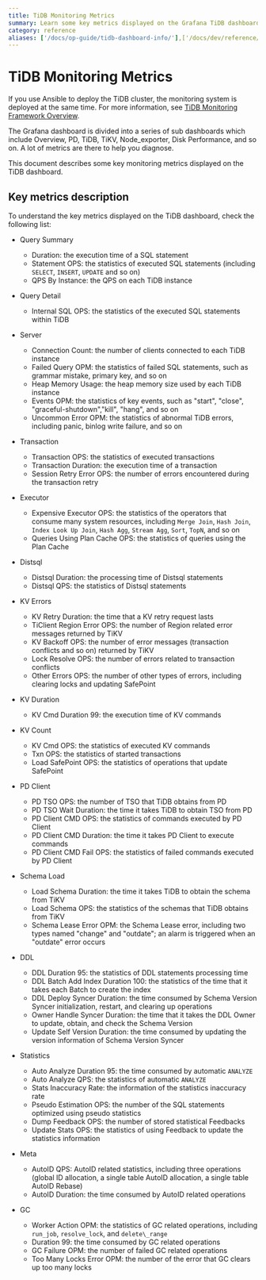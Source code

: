 ```yaml
---
title: TiDB Monitoring Metrics
summary: Learn some key metrics displayed on the Grafana TiDB dashboard.
category: reference
aliases: ['/docs/op-guide/tidb-dashboard-info/'],['/docs/dev/reference/key-monitoring-metrics/tidb/']
---
```


# TiDB Monitoring Metrics

If you use Ansible to deploy the TiDB cluster, the monitoring system is deployed at the same time. For more information, see [TiDB Monitoring Framework Overview](/dev/how-to/monitor/overview.md).

The Grafana dashboard is divided into a series of sub dashboards which include Overview, PD, TiDB, TiKV, Node\_exporter, Disk Performance, and so on. A lot of metrics are there to help you diagnose.

This document describes some key monitoring metrics displayed on the TiDB dashboard.

## Key metrics description

To understand the key metrics displayed on the TiDB dashboard, check the following list:

- Query Summary
    - Duration: the execution time of a SQL statement
    - Statement OPS: the statistics of executed SQL statements (including `SELECT`, `INSERT`, `UPDATE` and so on)
    - QPS By Instance: the QPS on each TiDB instance

- Query Detail
    - Internal SQL OPS: the statistics of the executed SQL statements within TiDB

- Server
    - Connection Count: the number of clients connected to each TiDB instance
    - Failed Query OPM: the statistics of failed SQL statements, such as grammar mistake, primary key, and so on
    - Heap Memory Usage: the heap memory size used by each TiDB instance
    - Events OPM: the statistics of key events, such as "start", "close", "graceful-shutdown","kill", "hang", and so on
    - Uncommon Error OPM: the statistics of abnormal TiDB errors, including panic, binlog write failure, and so on

- Transaction
    - Transaction OPS: the statistics of executed transactions
    - Transaction Duration: the execution time of a transaction
    - Session Retry Error OPS: the number of errors encountered during the transaction retry

- Executor
    - Expensive Executor OPS: the statistics of the operators that consume many system resources, including `Merge Join`, `Hash Join`, `Index Look Up Join`, `Hash Agg`, `Stream Agg`, `Sort`, `TopN`, and so on
    - Queries Using Plan Cache OPS: the statistics of queries using the Plan Cache

- Distsql
    - Distsql Duration: the processing time of Distsql statements
    - Distsql QPS: the statistics of Distsql statements

- KV Errors
    - KV Retry Duration: the time that a KV retry request lasts
    - TiClient Region Error OPS: the number of Region related error messages returned by TiKV
    - KV Backoff OPS: the number of error messages (transaction conflicts and so on) returned by TiKV
    - Lock Resolve OPS: the number of errors related to transaction conflicts
    - Other Errors OPS: the number of other types of errors, including clearing locks and updating SafePoint

- KV Duration
    - KV Cmd Duration 99: the execution time of KV commands

- KV Count
    - KV Cmd OPS: the statistics of executed KV commands
    - Txn OPS: the statistics of started transactions
    - Load SafePoint OPS: the statistics of operations that update SafePoint

- PD Client
    - PD TSO OPS: the number of TSO that TiDB obtains from PD
    - PD TSO Wait Duration: the time it takes TiDB to obtain TSO from PD
    - PD Client CMD OPS: the statistics of commands executed by PD Client
    - PD Client CMD Duration: the time it takes PD Client to execute commands
    - PD Client CMD Fail OPS: the statistics of failed commands executed by PD Client

- Schema Load
    - Load Schema Duration: the time it takes TiDB to obtain the schema from TiKV
    - Load Schema OPS: the statistics of the schemas that TiDB obtains from TiKV
    - Schema Lease Error OPM: the Schema Lease error, including two types named "change" and "outdate"; an alarm is triggered when an "outdate" error occurs

- DDL
    - DDL Duration 95: the statistics of DDL statements processing time
    - DDL Batch Add Index Duration 100: the statistics of the time that it takes each Batch to create the index
    - DDL Deploy Syncer Duration: the time consumed by Schema Version Syncer initialization, restart, and clearing up operations
    - Owner Handle Syncer Duration: the time that it takes the DDL Owner to update, obtain, and check the Schema Version
    - Update Self Version Duration: the time consumed by updating the version information of Schema Version Syncer

- Statistics
    - Auto Analyze Duration 95: the time consumed by automatic `ANALYZE`
    - Auto Analyze QPS: the statistics of automatic `ANALYZE`
    - Stats Inaccuracy Rate: the information of the statistics inaccuracy rate
    - Pseudo Estimation OPS: the number of the SQL statements optimized using pseudo statistics
    - Dump Feedback OPS: the number of stored statistical Feedbacks
    - Update Stats OPS: the statistics of using Feedback to update the statistics information

- Meta
    - AutoID QPS: AutoID related statistics, including three operations (global ID allocation, a single table AutoID allocation, a single table AutoID Rebase)
    - AutoID Duration: the time consumed by AutoID related operations

- GC
    - Worker Action OPM: the statistics of GC related operations, including `run_job`, `resolve_lock`, and `delete\_range`
    - Duration 99: the time consumed by GC related operations
    - GC Failure OPM: the number of failed GC related operations
    - Too Many Locks Error OPM: the number of the error that GC clears up too many locks

